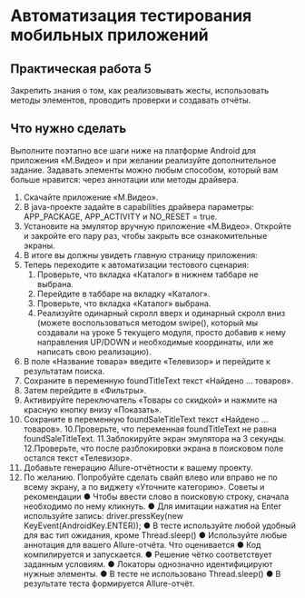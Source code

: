 # Автоматизация тестирования мобильных приложений

## Практическая работа 5 

Закрепить знания о том, как реализовывать жесты, использовать методы
элементов, проводить проверки и создавать отчёты.

## Что нужно сделать

Выполните поэтапно все шаги ниже на платформе Android для приложения
«М.Видео» и при желании реализуйте дополнительное задание.
Задавать элементы можно любым способом, который вам больше нравится:
через аннотации или методы драйвера.

1. Скачайте приложение «М.Видео».
2. В java-проекте задайте в capabilities драйвера параметры:
APP_PACKAGE, APP_ACTIVITY и NO_RESET = true.
3. Установите на эмулятор вручную приложение «М.Видео». Откройте и
закройте его пару раз, чтобы закрыть все ознакомительные экраны.
4. В итоге вы должны увидеть главную страницу приложения:
5. Теперь переходите к автоматизации тестового сценария:
   1. Проверьте, что вкладка «Каталог» в нижнем таббаре не выбрана.
   2. Перейдите в таббаре на вкладку «Каталог».
   3. Проверьте, что вкладка «Каталог» выбрана.
   4. Реализуйте одинарный скролл вверх и одинарный скролл вниз
(можете воспользоваться методом swipe(), который мы создавали
на уроке 5 текущего модуля, просто добавив к нему направления
UP/DOWN и необходимые координаты, или же написать свою
реализацию).
5. В поле «Название товара» введите «Телевизор» и перейдите к
результатам поиска.
6. Сохраните в переменную foundTitleText текст «Найдено …
товаров».
7. Затем перейдите в «Фильтры».
8. Активируйте переключатель «Товары со скидкой» и нажмите на
красную кнопку внизу «Показать».
9. Сохраните в переменную foundSaleTitleText текст «Найдено …
товаров».
10.Проверьте, что переменная foundTitleText не равна
foundSaleTitleText.
11.Заблокируйте экран эмулятора на 3 секунды.
12.Проверьте, что после разблокировки экрана в поисковом поле
остался текст «Телевизор».
6. Добавьте генерацию Allure-отчётности к вашему проекту.
7. По желанию. Попробуйте сделать свайп влево или вправо не по всему
экрану, а по виджету «Уточните категорию».
Советы и рекомендации
● Чтобы ввести слово в поисковую строку, сначала необходимо по нему
кликнуть.
● Для имитации нажатия на Enter используйте запись: driver.pressKey(new
KeyEvent(AndroidKey.ENTER));
● В тесте используйте любой удобный для вас тип ожидания, кроме
Thread.sleep()
● Используйте любые аннотация для вашего Allure-отчёта.
Что оценивается
● Код компилируется и запускается.
● Решение чётко соответствует заданным условиям.
● Локаторы однозначно идентифицируют нужные элементы.
● В тесте не использовано Thread.sleep()
● В результате теста формируется Allure-отчёт.
